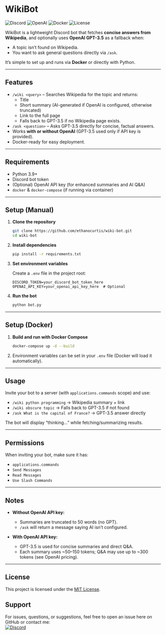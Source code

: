 # WikiBot

![Discord](https://img.shields.io/badge/Discord-Bot-5865F2?logo=discord&logoColor=white)
![OpenAI](https://img.shields.io/badge/OpenAI-GPT--3.5-412991?logo=openai&logoColor=white)
![Docker](https://img.shields.io/badge/Docker-Ready-0db7ed?logo=docker&logoColor=white)
![License](https://img.shields.io/badge/License-MIT-green)

WikiBot is a lightweight Discord bot that fetches **concise answers from Wikipedia**, and optionally uses **OpenAI GPT-3.5** as a fallback when:
- A topic isn’t found on Wikipedia.
- You want to ask general questions directly via `/ask`.

It’s simple to set up and runs via **Docker** or directly with Python.

---

## Features

- `/wiki <query>` – Searches Wikipedia for the topic and returns:
  - Title
  - Short summary (AI-generated if OpenAI is configured, otherwise truncated)
  - Link to the full page
  - Falls back to GPT-3.5 if no Wikipedia page exists.
- `/ask <question>` – Asks GPT-3.5 directly for concise, factual answers.
- Works **with or without OpenAI** (GPT-3.5 used only if API key is provided).
- Docker-ready for easy deployment.

---

## Requirements

- Python 3.9+
- Discord bot token
- (Optional) OpenAI API key (for enhanced summaries and AI Q&A)
- `docker` & `docker-compose` (if running via container)

---

## Setup (Manual)

1. **Clone the repository**
   ```bash
   git clone https://github.com/ethanocurtis/wiki-bot.git
   cd wiki-bot
   ```

2. **Install dependencies**
   ```bash
   pip install -r requirements.txt
   ```

3. **Set environment variables**

   Create a `.env` file in the project root:

   ```env
   DISCORD_TOKEN=your_discord_bot_token_here
   OPENAI_API_KEY=your_openai_api_key_here  # Optional
   ```

4. **Run the bot**
   ```bash
   python bot.py
   ```

---

## Setup (Docker)

1. **Build and run with Docker Compose**
   ```bash
   docker-compose up -d --build
   ```

2. Environment variables can be set in your `.env` file (Docker will load it automatically).

---

## Usage

Invite your bot to a server (with `applications.commands` scope) and use:

- `/wiki python programming` → Wikipedia summary + link  
- `/wiki obscure topic` → Falls back to GPT-3.5 if not found  
- `/ask What is the capital of France?` → GPT-3.5 answer directly

The bot will display “thinking…” while fetching/summarizing results.

---

## Permissions

When inviting your bot, make sure it has:
- `applications.commands`
- `Send Messages`
- `Read Messages`
- `Use Slash Commands`

---

## Notes

- **Without OpenAI API key:**  
  - Summaries are truncated to 50 words (no GPT).
  - `/ask` will return a message saying AI isn’t configured.

- **With OpenAI API key:**  
  - GPT-3.5 is used for concise summaries and direct Q&A.
  - Each summary uses ~50–150 tokens; Q&A may use up to ~300 tokens (see OpenAI pricing).

---

## License

This project is licensed under the [MIT License](LICENSE).

## Support

For issues, questions, or suggestions, feel free to open an issue here on GitHub or contact me:  
[![Discord](https://img.shields.io/badge/Message%20me%20on%20Discord-ethanocurtis-5865F2?logo=discord&logoColor=white)](https://discordapp.com/users/167485961477947392)
